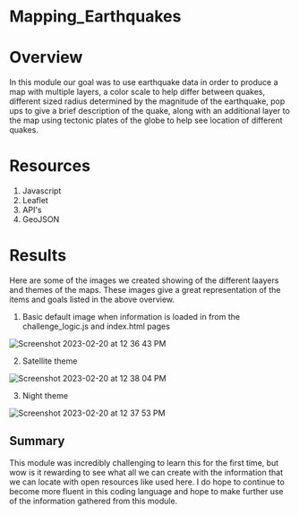 # Mapping_Earthquakes

# Overview
In this module our goal was to use earthquake data in order to produce a map with multiple layers, a color scale to help differ between quakes, different sized radius determined by the magnitude of the earthquake, pop ups to give a brief description of the quake, along with an additional layer to the map using tectonic plates of the globe to help see location of different quakes. 

# Resources

1. Javascript
2. Leaflet
3. API's
4. GeoJSON


# Results 
Here are some of the images we created showing of the different laayers and themes of the maps. These images give a great representation of the items and goals listed in the above overview. 

1. Basic default image when information is loaded in from the challenge_logic.js and index.html pages

![Screenshot 2023-02-20 at 12 36 43 PM](https://user-images.githubusercontent.com/114188120/220173555-f4225ccc-8172-469d-9ec0-4c4c7a4c1c0b.png)

2. Satellite theme

![Screenshot 2023-02-20 at 12 38 04 PM](https://user-images.githubusercontent.com/114188120/220173753-b6d14f67-c585-4602-b94e-c27128e08c3c.png)


3. Night theme

![Screenshot 2023-02-20 at 12 37 53 PM](https://user-images.githubusercontent.com/114188120/220173766-18c13732-2f9c-4f98-97b4-7cd18febfc0a.png)


## Summary
This module was incredibly challenging to learn this for the first time, but wow is it rewarding to see what all we can create with the information that we can locate with open resources like used here. I do hope to continue to become more fluent in this coding language and hope to make further use of the information gathered from this module.
